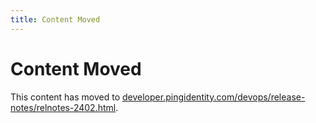 ```yaml
---
title: Content Moved
---
```

# Content Moved

This content has moved to [developer.pingidentity.com/devops/release-notes/relnotes-2402.html](https://developer.pingidentity.com/devops/release-notes/relnotes-2402.html).
